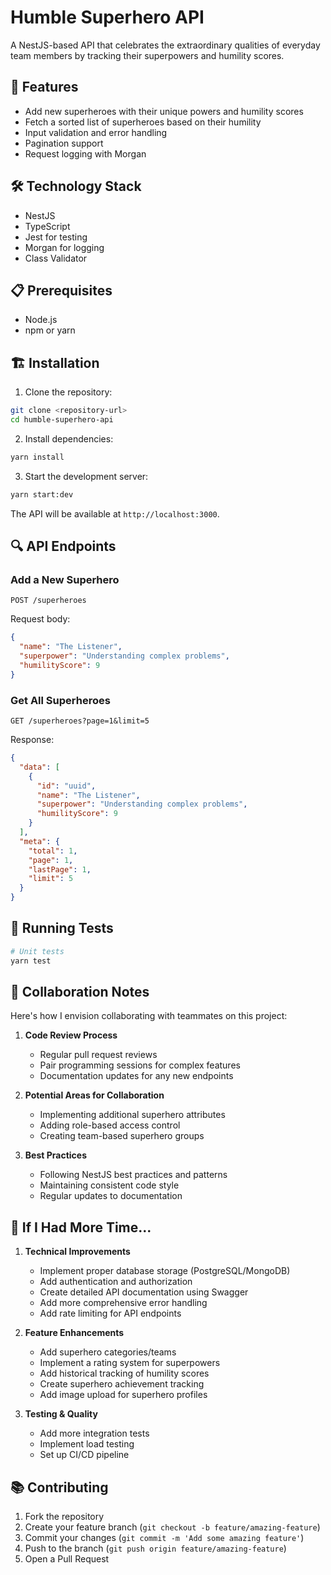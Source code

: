 # Humble Superhero API

A NestJS-based API that celebrates the extraordinary qualities of everyday team members by tracking their superpowers and humility scores.

## 🚀 Features

- Add new superheroes with their unique powers and humility scores
- Fetch a sorted list of superheroes based on their humility
- Input validation and error handling
- Pagination support
- Request logging with Morgan

## 🛠️ Technology Stack

- NestJS
- TypeScript
- Jest for testing
- Morgan for logging
- Class Validator

## 📋 Prerequisites

- Node.js
- npm or yarn

## 🏗️ Installation

1. Clone the repository:

```bash
git clone <repository-url>
cd humble-superhero-api
```

2. Install dependencies:

```bash
yarn install
```

3. Start the development server:

```bash
yarn start:dev
```

The API will be available at `http://localhost:3000`.

## 🔍 API Endpoints

### Add a New Superhero

```http
POST /superheroes
```

Request body:

```json
{
  "name": "The Listener",
  "superpower": "Understanding complex problems",
  "humilityScore": 9
}
```

### Get All Superheroes

```http
GET /superheroes?page=1&limit=5
```

Response:

```json
{
  "data": [
    {
      "id": "uuid",
      "name": "The Listener",
      "superpower": "Understanding complex problems",
      "humilityScore": 9
    }
  ],
  "meta": {
    "total": 1,
    "page": 1,
    "lastPage": 1,
    "limit": 5
  }
}
```

## 🧪 Running Tests

```bash
# Unit tests
yarn test
```

## 🤝 Collaboration Notes

Here's how I envision collaborating with teammates on this project:

1. **Code Review Process**

   - Regular pull request reviews
   - Pair programming sessions for complex features
   - Documentation updates for any new endpoints
2. **Potential Areas for Collaboration**

   - Implementing additional superhero attributes
   - Adding role-based access control
   - Creating team-based superhero groups
3. **Best Practices**

   - Following NestJS best practices and patterns
   - Maintaining consistent code style
   - Regular updates to documentation

## 🔮 If I Had More Time...

1. **Technical Improvements**

   - Implement proper database storage (PostgreSQL/MongoDB)
   - Add authentication and authorization
   - Create detailed API documentation using Swagger
   - Add more comprehensive error handling
   - Add rate limiting for API endpoints
2. **Feature Enhancements**

   - Add superhero categories/teams
   - Implement a rating system for superpowers
   - Add historical tracking of humility scores
   - Create superhero achievement tracking
   - Add image upload for superhero profiles
3. **Testing & Quality**

   - Add more integration tests
   - Implement load testing
   - Set up CI/CD pipeline

## 📚 Contributing

1. Fork the repository
2. Create your feature branch (`git checkout -b feature/amazing-feature`)
3. Commit your changes (`git commit -m 'Add some amazing feature'`)
4. Push to the branch (`git push origin feature/amazing-feature`)
5. Open a Pull Request

</p>
